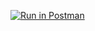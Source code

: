 
[![Run in Postman](https://run.pstmn.io/button.svg)](https://www.getpostman.com/collections/43bdcf82e3429d198b2f)
